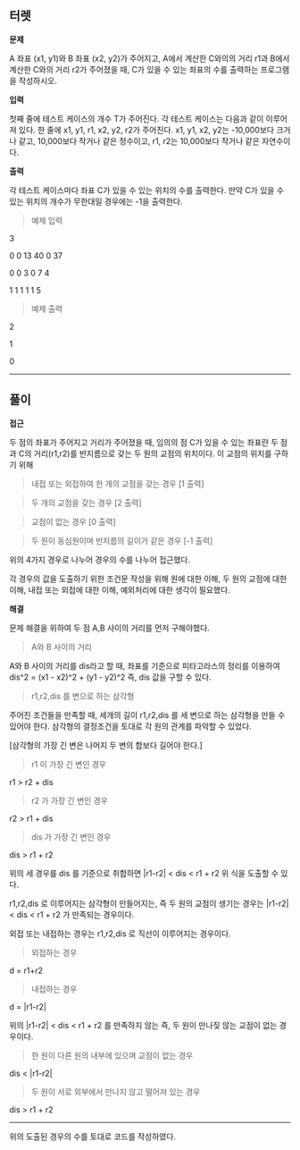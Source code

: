 ## 터렛

**문제**

A 좌표 (x1, y1)와 B 좌표 (x2, y2)가 주어지고, 
A에서 계산한 C와의의 거리 r1과 B에서 계산한 C와의 거리 r2가 주어졌을 때, 
C가 있을 수 있는 좌표의 수를 출력하는 프로그램을 작성하시오.

**입력**

첫째 줄에 테스트 케이스의 개수 T가 주어진다. 각 테스트 케이스는 다음과 같이 이루어져 있다.
한 줄에 x1, y1, r1, x2, y2, r2가 주어진다. x1, y1, x2, y2는 -10,000보다 크거나 같고, 
10,000보다 작거나 같은 정수이고, r1, r2는 10,000보다 작거나 같은 자연수이다.

**출력**

각 테스트 케이스마다 좌표 C가 있을 수 있는 위치의 수를 출력한다. 
만약 C가 있을 수 있는 위치의 개수가 무한대일 경우에는 -1을 출력한다.


> 예제 입력

3

0 0 13 40 0 37

0 0 3 0 7 4

1 1 1 1 1 5

> 예제 출력

2

1

0

___ 
## 풀이

**접근**

두 점의 좌표가 주어지고 거리가 주어졌을 때, 임의의 점 C가 있을 수 있는 좌표란
두 점과 C의 거리(r1,r2)를 반지름으로 갖는 두 원의 교점의 위치이다.
이 교점의 위치를 구하기 위해
> 내접 또는 외접하여 한 개의 교점을 갖는 경우 [1 출력]

> 두 개의 교점을 갖는 경우 [2 출력]

> 교점이 없는 경우 [0 출력]

> 두 원이 동심원이며 반지름의 길이가 같은 경우 [-1 출력]

위의 4가지 경우로 나누어 경우의 수를 나누어 접근했다.

각 경우의 값을 도출하기 위한 조건문 작성을 위해
원에 대한 이해, 두 원의 교점에 대한 이해, 내접 또는 외접에 대한 이해, 예외처리에 대한 생각이 필요했다.

**해결**

문제 해결을 위하여 두 점 A,B 사이의 거리를 먼저 구해야했다.
> A와 B 사이의 거리

A와 B 사이의 거리를 dis라고 할 때,
좌표를 기준으로 피타고라스의 정리를 이용하여
dis^2 = (x1 - x2)^2 + (y1 - y2)^2
즉, dis 값을 구할 수 있다.

> r1,r2,dis 를 변으로 하는 삼각형

주어진 조건들을 만족할 때, 세개의 길이 r1,r2,dis 를 세 변으로 하는 삼각형을 만들 수 있어야 한다.
삼각형의 결정조건을 토대로 각 원의 관계를 파악할 수 있었다.

[삼각형의 가장 긴 변은 나머지 두 변의 합보다 길어야 한다.]
> r1 이 가장 긴 변인 경우

r1 > r2 + dis

> r2 가 가장 긴 변인 경우

r2 > r1 + dis

> dis 가 가장 긴 변인 경우

dis > r1 + r2

위의 세 경우를 dis 를 기준으로 취합하면
|r1-r2| < dis < r1 + r2
위 식을 도출할 수 있다.

r1,r2,dis 로 이루어지는 삼각형이 만들어지는, 즉 두 원의 교점이 생기는 경우는 
|r1-r2| < dis < r1 + r2 가 만족되는 경우이다.

외접 또는 내접하는 경우는 r1,r2,dis 로 직선이 이루어지는 경우이다.
> 외접하는 경우

d = r1+r2

> 내접하는 경우

d = |r1-r2|

위의 |r1-r2| < dis < r1 + r2 를 만족하지 않는
즉, 두 원이 만나짖 않는 교점이 없는 경우이다.

> 한 원이 다른 원의 내부에 있으며 교점이 없는 경우

dis < |r1-r2|

> 두 원이 서로 외부에서 만나지 않고 떨어져 있는 경우

dis > r1 + r2

---
위의 도출된 경우의 수를 토대로 코드를 작성하였다.

